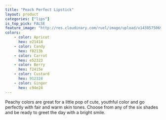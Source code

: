 ```yaml
---
title: "Peach Perfect Lipstick"
layout: product
categories: ["lips"]
is_top_pick: FALSE
feature_image: "http://res.cloudinary.com/ruel/image/upload/v1438575069/fashion21/picture-41.jpg"
colors:
    - color: Apricot
      hex: e21414
    - color: Candy
      hex: f0213b
    - color: Carrot
      hex: e52323
    - color: Berry
      hex: f2415e
    - color: Custard
      hex: 912324
    - color: Ginger
      hex: c94e24
---
```

Peachy colors are great for a little pop of cute, youthful color and go perfectly with fair and warm skin tones. Choose from any of the six shades and be ready to greet the day with a bright smile.